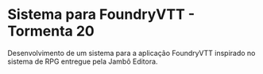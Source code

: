 # Sistema para FoundryVTT - Tormenta 20
Desenvolvimento de um sistema para a aplicação FoundryVTT inspirado no sistema de RPG entregue pela Jambô Editora.
